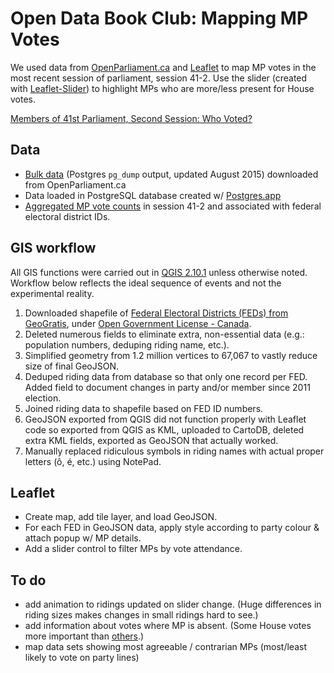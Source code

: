 # Open Data Book Club: Mapping MP Votes

We used data from [OpenParliament.ca](https://openparliament.ca/) and [Leaflet](http://leafletjs.com/) to map MP votes in the most recent session of parliament, session 41-2. Use the slider (created with [Leaflet-Slider](https://github.com/Eclipse1979/leaflet-slider)) to highlight MPs who are more/less present for House votes.

[Members of 41st Parliament, Second Session: Who Voted?](http://cu-library.github.io/mp-activity/)

## Data

* [Bulk data](https://openparliament.ca/data-download/) (Postgres `pg_dump` output, updated August 2015) downloaded from OpenParliament.ca
* Data loaded in PostgreSQL database created w/ [Postgres.app](http://postgresapp.com/)
* [Aggregated MP vote counts](./session-41-2-MP-votes.sql) in session 41-2 and associated with federal electoral district IDs.

## GIS workflow

All GIS functions were carried out in <a href="http://www.qgis.org/en/site/">QGIS 2.10.1</a> unless otherwise noted. Workflow below reflects the ideal sequence of events and not the experimental reality.

1. Downloaded shapefile of <a href="http://geogratis.gc.ca/api/en/nrcan-rncan/ess-sst/6d1d8f90-1c25-5fd0-880d-138d27c8cb57.html">Federal Electoral Districts (FEDs) from GeoGratis</a>, under <a href="http://open.canada.ca/en/open-government-licence-canada">Open Government License - Canada</a>.</br>
2. Deleted numerous fields to eliminate extra, non-essential data (e.g.: population numbers, deduping riding name, etc.).<br>
3. Simplified geometry from 1.2 million vertices to 67,067 to vastly reduce size of final GeoJSON.<br>
4. Deduped riding data from database so that only one record per FED. Added field to document changes in party and/or member since 2011 election.<br>
5. Joined riding data to shapefile based on FED ID numbers.<br>
6. GeoJSON exported from QGIS did not function properly with Leaflet code so exported from QGIS as KML, uploaded to CartoDB, deleted extra KML fields, exported as GeoJSON that actually worked.<br>
7. Manually replaced ridiculous symbols in riding names with actual proper letters (ô, é, etc.) using NotePad.

## Leaflet

* Create map, add tile layer, and load GeoJSON.
* For each FED in GeoJSON data, apply style according to party colour & attach popup w/ MP details.
* Add a slider control to filter MPs by vote attendance.

## To do
* add animation to ridings updated on slider change. (Huge differences in riding sizes makes changes in small ridings hard to see.)
* add information about votes where MP is absent. (Some House votes more important than [others](https://openparliament.ca/bills/41-2/S-218/).)
* map data sets showing most agreeable / contrarian MPs (most/least likely to vote on party lines)
